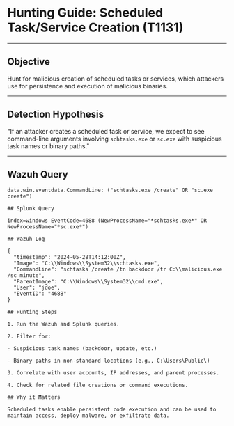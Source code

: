 # Hunting Guide: Scheduled Task/Service Creation (T1131)

---

## Objective

Hunt for malicious creation of scheduled tasks or services, which attackers use for persistence and execution of malicious binaries.

---

## Detection Hypothesis

"If an attacker creates a scheduled task or service, we expect to see command-line arguments involving `schtasks.exe` or `sc.exe` with suspicious task names or binary paths."

---

## Wazuh Query

```kql
data.win.eventdata.CommandLine: ("schtasks.exe /create" OR "sc.exe create")

## Splunk Query

index=windows EventCode=4688 (NewProcessName="*schtasks.exe*" OR NewProcessName="*sc.exe*")

## Wazuh Log

{
  "timestamp": "2024-05-28T14:12:00Z",
  "Image": "C:\\Windows\\System32\\schtasks.exe",
  "CommandLine": "schtasks /create /tn backdoor /tr C:\\malicious.exe /sc minute",
  "ParentImage": "C:\\Windows\\System32\\cmd.exe",
  "User": "jdoe",
  "EventID": "4688"
}

## Hunting Steps

1. Run the Wazuh and Splunk queries.

2. Filter for:

- Suspicious task names (backdoor, update, etc.)

- Binary paths in non-standard locations (e.g., C:\Users\Public\)

3. Correlate with user accounts, IP addresses, and parent processes.

4. Check for related file creations or command executions.

## Why it Matters

Scheduled tasks enable persistent code execution and can be used to maintain access, deploy malware, or exfiltrate data.



